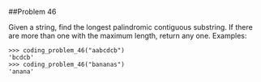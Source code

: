 ##Problem 46

Given a string, find the longest palindromic contiguous substring. If there are more than one with the maximum
length, return any one. Examples:

    >>> coding_problem_46("aabcdcb")
    'bcdcb'
    >>> coding_problem_46("bananas")
    'anana'